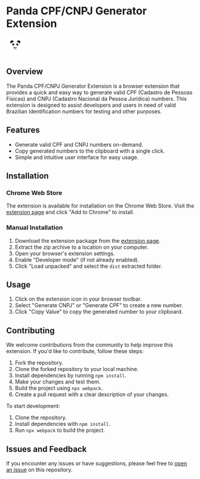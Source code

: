# Panda CPF/CNPJ Generator Extension

![Extension Icon](static/assets/extension-icons/panda48.png)

## Overview

The Panda CPF/CNPJ Generator Extension is a browser extension that provides a quick and easy way to generate valid CPF (Cadastro de Pessoas Físicas) and CNPJ (Cadastro Nacional da Pessoa Jurídica) numbers. This extension is designed to assist developers and users in need of valid Brazilian identification numbers for testing and other purposes.

## Features

- Generate valid CPF and CNPJ numbers on-demand.
- Copy generated numbers to the clipboard with a single click.
- Simple and intuitive user interface for easy usage.

## Installation

### Chrome Web Store

The extension is available for installation on the Chrome Web Store. Visit the [extension page](#) and click "Add to Chrome" to install.

### Manual Installation

1. Download the extension package from the [extension page](https://chrome.google.com/webstore/detail/panda-cnpjcpf-generator/nigfechdmhllcnnfcdkboclfdjijhcib?hl=pt-BR&authuser=0).
2. Extract the zip archive to a location on your computer.
3. Open your browser's extension settings.
4. Enable "Developer mode" (if not already enabled).
5. Click "Load unpacked" and select the ```dist``` extracted folder.

## Usage

1. Click on the extension icon in your browser toolbar.
2. Select "Generate CNPJ" or "Generate CPF" to create a new number.
3. Click "Copy Value" to copy the generated number to your clipboard.

## Contributing

We welcome contributions from the community to help improve this extension. If you'd like to contribute, follow these steps:

1. Fork the repository.
2. Clone the forked repository to your local machine.
3. Install dependencies by running `npm install`.
4. Make your changes and test them.
5. Build the project using `npx webpack`.
6. Create a pull request with a clear description of your changes.

To start development:

1. Clone the repository.
2. Install dependencies with `npm install`.
3. Run `npx webpack` to build the project.

## Issues and Feedback

If you encounter any issues or have suggestions, please feel free to [open an issue](https://github.com/pedrohenriquebl/cnpj-cpf-generator-v2/issues) on this repository.



